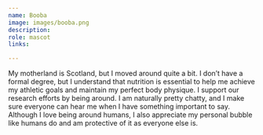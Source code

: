 ```yaml
---
name: Booba
image: images/booba.png
description: 
role: mascot
links:

---
```

My motherland is Scotland, but I moved around quite a bit. I don’t have a formal degree, but I understand that nutrition is essential to help me achieve my athletic goals and maintain my perfect body physique. I support our research efforts by being around. I am naturally pretty chatty, and I make sure everyone can hear me when I have something important to say. Although I love being around humans, I also appreciate my personal bubble like humans do and am protective of it as everyone else is.
